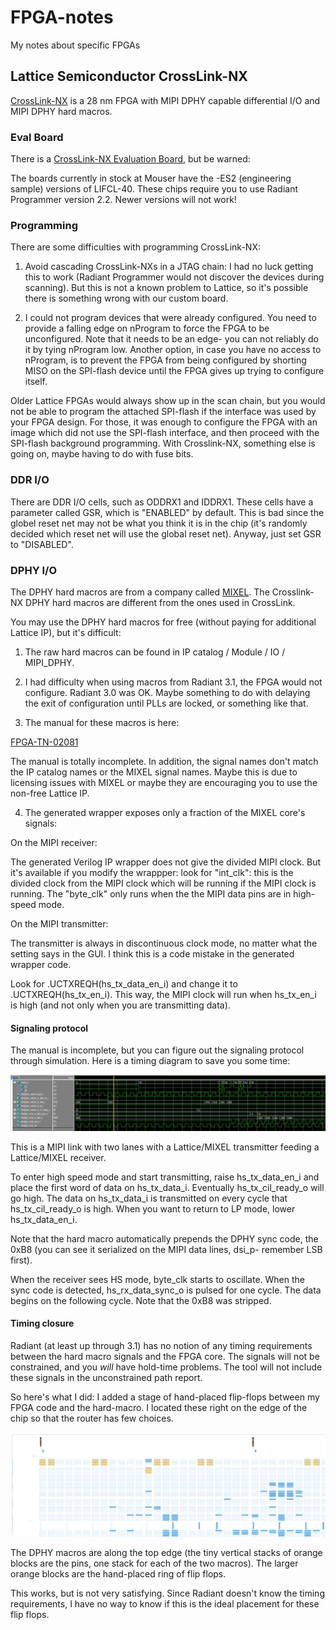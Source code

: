 # FPGA-notes

My notes about specific FPGAs

## Lattice Semiconductor CrossLink-NX

[CrossLink-NX](https://www.latticesemi.com/CrossLinkNX) is a 28 nm FPGA with
MIPI DPHY capable differential I/O and MIPI DPHY hard macros.

### Eval Board

There is a [CrossLink-NX Evaluation Board](https://www.latticesemi.com/en/Products/DevelopmentBoardsAndKits/CrossLink-NXEvaluationBoard),
but be warned:

The boards currently in stock at Mouser have the -ES2 (engineering sample)
versions of LIFCL-40.  These chips require you to use Radiant Programmer
version 2.2.  Newer versions will not work!

### Programming

There are some difficulties with programming CrossLink-NX:

1. Avoid cascading CrossLink-NXs in a JTAG chain: I had no luck getting this
to work (Radiant Programmer would not discover the devices during scanning). 
But this is not a known problem to Lattice, so it's possible there is
something wrong with our custom board.

2.  I could not program devices that were already configured.  You need to
provide a falling edge on nProgram to force the FPGA to be unconfigured. 
Note that it needs to be an edge- you can not reliably do it by tying
nProgram low.  Another option, in case you have no access to nProgram, is to
prevent the FPGA from being configured by shorting MISO on the SPI-flash
device until the FPGA gives up trying to configure itself.

Older Lattice FPGAs would always show up in the scan chain, but you would
not be able to program the attached SPI-flash if the interface was used by
your FPGA design.  For those, it was enough to configure the FPGA with an
image which did not use the SPI-flash interface, and then proceed with the
SPI-flash background programming.  With Crosslink-NX, something else is
going on, maybe having to do with fuse bits.

### DDR I/O

There are DDR I/O cells, such as ODDRX1 and IDDRX1.  These cells have a
parameter called GSR, which is "ENABLED" by default.  This is bad since the
globel reset net may not be what you think it is in the chip (it's randomly
decided which reset net will use the global reset net).  Anyway, just set
GSR to "DISABLED".

### DPHY I/O

The DPHY hard macros are from a company called [MIXEL](https://mixel.com/). 
The Crosslink-NX DPHY hard macros are different from the ones used in
CrossLink.

You may use the DPHY hard macros for free (without paying for additional
Lattice IP), but it's difficult:

1. The raw hard macros can be found in IP catalog / Module / IO / MIPI_DPHY. 

2. I had difficulty when using macros from Radiant 3.1, the FPGA would not
configure.  Radiant 3.0 was OK.  Maybe something to do with delaying the
exit of configuration until PLLs are locked, or something like that.

3. The manual for these macros is here:

[FPGA-TN-02081](https://www.latticesemi.com/view_document?document_id=52781)

The manual is totally incomplete.  In addition, the signal names don't match
the IP catalog names or the MIXEL signal names.  Maybe this is due to
licensing issues with MIXEL or maybe they are encouraging you to use the
non-free Lattice IP.

4. The generated wrapper exposes only a fraction of the MIXEL core's
signals:

On the MIPI receiver:

The generated Verilog IP wrapper does not give the divided MIPI clock.  But
it's available if you modify the wrappper: look for "int_clk": this is the
divided clock from the MIPI clock which will be running if the MIPI clock is
running.  The "byte_clk" only runs when the the MIPI data pins are in
high-speed mode.

On the MIPI transmitter:

The transmitter is always in discontinuous clock mode, no matter what the
setting says in the GUI.  I think this is a code mistake in the generated
wrapper code.

Look for .UCTXREQH(hs_tx_data_en_i) and change it to .UCTXREQH(hs_tx_en_i). 
This way, the MIPI clock will run when hs_tx_en_i is high (and not only when
you are transmitting data).

#### Signaling protocol

The manual is incomplete, but you can figure out the signaling protocol through
simulation.  Here is a timing diagram to save you some time:

![CrossLink-NX DPHY Signals](doc/crosslinknx-dphy.png)

This is a MIPI link with two lanes with a Lattice/MIXEL transmitter feeding
a Lattice/MIXEL receiver.

To enter high speed mode and start transmitting, raise hs_tx_data_en_i and
place the first word of data on hs_tx_data_i.  Eventually hs_tx_cil_ready_o
will go high.  The data on hs_tx_data_i is transmitted on every cycle that
hs_tx_cil_ready_o is high.  When you want to return to LP mode, lower
hs_tx_data_en_i.

Note that the hard macro automatically prepends the DPHY sync code, the 0xB8
(you can see it serialized on the MIPI data lines, dsi_p- remember LSB first).

When the receiver sees HS mode, byte_clk starts to oscillate.  When the sync
code is detected, hs_rx_data_sync_o is pulsed for one cycle.  The data
begins on the following cycle.  Note that the 0xB8 was stripped.

#### Timing closure

Radiant (at least up through 3.1) has no notion of any timing requirements
between the hard macro signals and the FPGA core.  The signals will not be
constrained, and you *will* have hold-time problems.  The tool will not
include these signals in the unconstrained path report.

So here's what I did: I added a stage of hand-placed flip-flops between my
FPGA code and the hard-macro.  I located these right on the edge of the chip
so that the router has few choices.

![CrossLink-NX DPHY Placement](doc/crosslinknx-placement.png)

The DPHY macros are along the top edge (the tiny vertical stacks of orange
blocks are the pins, one stack for each of the two macros).  The larger
orange blocks are the hand-placed ring of flip flops.

This works, but is not very satisfying.  Since Radiant doesn't know the
timing requirements, I have no way to know if this is the ideal placement
for these flip flops.
